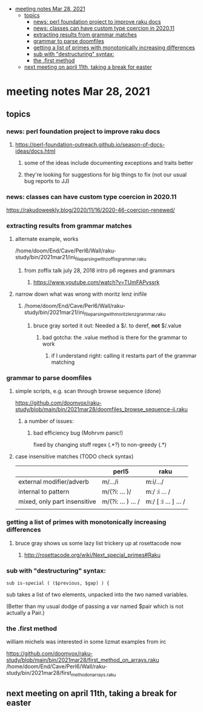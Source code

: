 - [meeting notes Mar 28, 2021](#org56c8e1e)
  - [topics](#org320d107)
    - [news: perl foundation project to improve raku docs](#org7830c8b)
    - [news: classes can have custom type coercion in 2020.11](#org69fe04f)
    - [extracting results from grammar matches](#org6f88d6b)
    - [grammar to parse doomfiles](#org99a4174)
    - [getting a list of primes with monotonically increasing differences](#org00eecdf)
    - [sub with "destructuring" syntax:](#org023db57)
    - [the .first method](#orgd4d527d)
  - [next meeting on april 11th, taking a break for easter](#orgd545dd4)


<a id="org56c8e1e"></a>

# meeting notes Mar 28, 2021


<a id="org320d107"></a>

## topics


<a id="org7830c8b"></a>

### news: perl foundation project to improve raku docs

1.  <https://perl-foundation-outreach.github.io/season-of-docs-ideas/docs.html>

    1.  some of the ideas include documenting exceptions and traits better
    
    2.  they're looking for suggestions for big things to fix (not our usual bug reports to JJ)


<a id="org69fe04f"></a>

### news: classes can have custom type coercion in 2020.11

<https://rakudoweekly.blog/2020/11/16/2020-46-coercion-renewed/>


<a id="org6f88d6b"></a>

### extracting results from grammar matches

1.  alternate example, works

    /home/doom/End/Cave/Perl6/Wall/raku-study/bin/2021mar21/ini<sub>file</sub><sub>parsing</sub><sub>with</sub><sub>zoffix</sub><sub>grammar.raku</sub>
    
    1.  from zoffix talk july 28, 2018 intro p6 regexes and grammars
    
        1.  <https://www.youtube.com/watch?v=TUmFAPvssrk>

2.  narrow down what was wrong with moritz lenz inifile

    1.  /home/doom/End/Cave/Perl6/Wall/raku-study/bin/2021mar21/ini<sub>file</sub><sub>parsing</sub><sub>with</sub><sub>moritz</sub><sub>lenz</sub><sub>grammar.raku</sub>
    
        1.  bruce gray sorted it out: Needed a $/.<value> to deref, **not** $/.value
        
            1.  bad gotcha: the .value method is there for the grammar to work
            
                1.  if I understand right: calling it restarts part of the grammar matching


<a id="org99a4174"></a>

### grammar to parse doomfiles

1.  simple scripts, e.g. scan through browse sequence (done)

    <https://github.com/doomvox/raku-study/blob/main/bin/2021mar28/doomfiles_browse_sequence-ii.raku>
    
    1.  a number of issues:
    
        1.  bad efficiency bug (Mohrvm panic!)
        
            fixed by changing stuff regex (.\*?) to non-greedy (.\*)

2.  case insensitive matches (TODO check syntax)

    |                              | perl5                        | raku                            |
    |---------------------------- |---------------------------- |------------------------------- |
    | external modifier/adverb     | m/&#x2026;/i                 | m:i/&#x2026;/                   |
    | internal to pattern          | m/(?i: &#x2026; )/           | m:/ :i &#x2026; /               |
    | mixed, only part insensitive | m/(?i: &#x2026; ) &#x2026; / | m:/ [ :i &#x2026; ] &#x2026;  / |
    |                              |                              |                                 |


<a id="org00eecdf"></a>

### getting a list of primes with monotonically increasing differences

1.  bruce gray shows us some lazy list trickery up at rosettacode now

    1.  <http://rosettacode.org/wiki/Next_special_primes#Raku>


<a id="org023db57"></a>

### sub with "destructuring" syntax:

```perl6-mode
sub is-special ( ($previous, $gap) ) {
```

sub takes a list of two elements, unpacked into the two named variables.

(Better than my usual dodge of passing a var named $pair which is not actually a Pair.)


<a id="orgd4d527d"></a>

### the .first method

william michels was interested in some lizmat examples from irc

<https://github.com/doomvox/raku-study/blob/main/bin/2021mar28/first_method_on_arrays.raku> /home/doom/End/Cave/Perl6/Wall/raku-study/bin/2021mar28/first<sub>method</sub><sub>on</sub><sub>arrays.raku</sub>


<a id="orgd545dd4"></a>

## next meeting on april 11th, taking a break for easter
